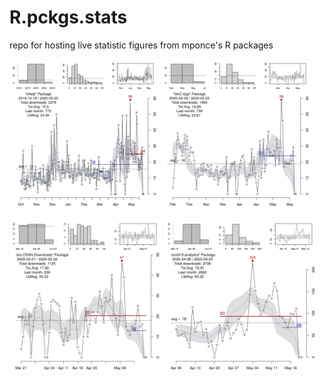 # R.pckgs.stats
repo for hosting live statistic figures from mponce's R packages


<p>
  <img src="DWNLDS_ehelp.png" width="47.5%" />
  <img src="DWNLDS_bioC.logs.png" width="47.5%" />
</p>

<p>
  <img src="DWNLDS_Visualize.CRAN.Downloads.png" width="48.5%" />
  <img src="DWNLDS_covid19.analytics.png" width="48.5%" />
</p>
